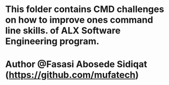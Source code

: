 # This folder contains CMD challenges on how to improve ones command line skills. of ALX Software Engineering program.




# Author @Fasasi Abosede Sidiqat  (https://github.com/mufatech)

